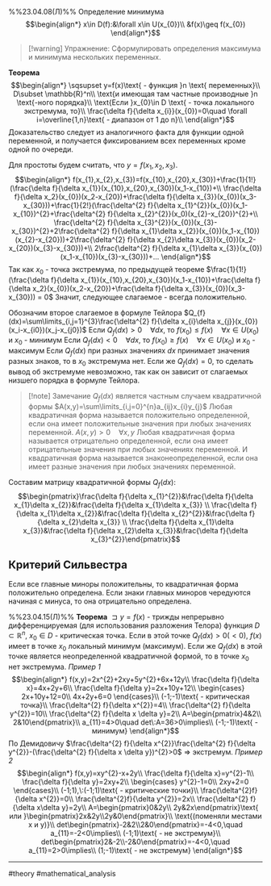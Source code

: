 %%23.04.08(Л)%%
Определение минимума
$$\begin{align*}
x\in D(f):&\forall x\in U(x_{0})\\
&f(x)\geq f(x_{0})
\end{align*}$$
>[!warning] Упражнение:
>Сформулировать определения максимума и минимума нескольких переменных.

**Теорема**
$$\begin{align*}
\sqsupset y=f(x)\text{ - функция }n \text{ переменных}\\
D\subset \mathbb{R}^n\\
\text{и имеющая там частные производные }n \text{-ного порядка}\\
\text{Если }x_{0}\in D \text{ - точка локального экстремума, то}\\
\frac{\delta f}{\delta x_{i}}(x_{0})=0\quad \forall i=\overline{1,n}\text{ - диапазон от 1 до n}\\
\end{align*}$$
Доказательство следует из аналогичного факта для функции одной переменной, и получается фиксированием всех переменных кроме одной по очереди.

Для простоты будем считать, что $y=f(x_1,x_2,x_3)$.
$$\begin{align*}
f(x_{1},x_{2},x_{3})=f(x_{10},x_{20},x_{30})+\frac{1}{1!}(\frac{\delta f}{\delta x_{1}}(x_{10},x_{20},x_{30})(x_1-x_{10})+\\
\frac{\delta f}{\delta x_2}(x_{0})(x_2-x_{20})+\frac{\delta f}{\delta x_{3}}(x_{0})(x_3-x_{30}))+\frac{1}{2!}(\frac{\delta^{2} f}{\delta x_{1}^{2}}(x_{0})(x_1-x_{10})^{2}+\frac{\delta^{2} f}{\delta x_{2}^{2}}(x_0)(x_{2}-x_{20})^{2}+\\
\frac{\delta^{2} f}{\delta x_{3}^{2}}(x_{0})(x_{3}-x_{30})^{2}+2\frac{\delta^{2} f}{\delta x_{1}\delta x_{2}}(x_{0})(x_1-x_{10})(x_{2}-x_{20}))+2\frac{\delta^{2} f}{\delta x_{2}\delta x_{3}}(x_{0})(x_2-x_{20})(x_{3}-x_{30}))+\\
2\frac{\delta^{2} f}{\delta x_{1}\delta x_{3}}(x_{0})(x_1-x_{10})(x_{3}-x_{30}))+...
\end{align*}$$
Так как $x_{0}$ - точка экстремума, по предыдущей теореме $\frac{1}{1!}(\frac{\delta f}{\delta x_{1}}(x_{10},x_{20},x_{30})(x_1-x_{10})+\frac{\delta f}{\delta x_2}(x_{0})(x_2-x_{20})+\frac{\delta f}{\delta x_{3}}(x_{0})(x_3-x_{30})) = 0$
Значит, следующее слагаемое - всегда положительно.

Обозначим второе слагаемое в формуле Тейлора $Q_{f}(dx)=\sum\limits_{i,j=1}^{3}\frac{\delta^{2} f}{\delta x_{i}\delta x_{j}}(x_{0})(x_i-x_{i0})(x_j-x_{j0})$
Если  $Q_{f}(dx)>0\quad\forall dx$, то $f(x_{0})\leq f(x)\quad\forall x\in U(x_{0})$ и $x_{0}$ - минимум
Если $Q_{f}(dx)<0\quad\forall dx$, то $f(x_{0})\geq f(x)\quad\forall x\in U(x_{0})$ и $x_{0}$ - максимум
Если $Q_{f}(dx)$ при разных значениях $dx$ принимает значения разных знаков, то в $x_{0}$ экстремума нет.
Если же $Q_{f}(dx) = 0$, то сделать вывод об экстремуме невозможно, так как он зависит от слагаемых низшего порядка в формуле Тейлора.

>[!note] Замечание
>$Q_{f}(dx)$ является частным случаем квадратичной формы
>$A(x,y)=\sum\limits_{i,j=0}^{n}a_{ij}x_{i}y_{j}$
>Любая квадратичная форма называется положительно определенной, если она имеет положительные значения при любых значениях переменной.
>$A(x,y)>0\quad\forall x,y$
>Любая квадратичная форма называется отрицательно определенной, если она имеет отрицательные значения при любых значениях переменной.
>И квадратичная форма называется знаконеопределенной, если она имеет разные значения при любых значениях переменной.

Составим матрицу квадратичной формы $Q_{f}(dx):$
$$\begin{pmatrix}\frac{\delta f}{\delta x_{1}^{2}}&\frac{\delta f}{\delta x_{1}\delta x_{2}}&\frac{\delta f}{\delta x_{1}\delta x_{3}} \\ \frac{\delta f}{\delta x_{1}\delta x_{2}}&\frac{\delta f}{\delta x_{2}^{2}}&\frac{\delta f}{\delta x_{2}\delta x_{3}} \\ \frac{\delta f}{\delta x_{1}\delta x_{3}}&\frac{\delta f}{\delta x_{2}\delta x_{3}}&\frac{\delta f}{\delta x_{3}^{2}}\end{pmatrix}$$
## Критерий Сильвестра
Если все главные миноры положительны, то квадратичная форма положительно определена.
Если знаки главных миноров чередуются начиная с минуса, то она отрицательно определена.

%%23.04.15(Л)%%
**Теорема**
$\sqsupset y=f(x)$ - трижды непрерывно дифференцируемая (для использования разложения Телора) функция $D\subset \mathbb{R}^{n}$, $x_{0}\in D$ - критическая точка. Если в этой точке $Q_{f}(dx)>0(<0)$, $f(x)$ имеет в точке $x_{0}$ локальный минимум (максимум). Если же $Q_{f}(dx)$ в этой точке является неопределенной квадратичной формой, то в точке $x_{0}$ нет экстремума.
*Пример 1*
$$\begin{align*}
f(x,y)=2x^{2}+2xy+5y^{2}+6x+12y\\
\frac{\delta f}{\delta x}=4x+2y+6\\
\frac{\delta f}{\delta y}=2x+10y+12\\
\begin{cases}
2x+10y+12=0\\
4x+2y+6=0
\end{cases}\\
(-1;-1)\text{ - критическая точка}\\
\frac{\delta^{2} f}{\delta x^{2}}=4\\
\frac{\delta^{2} f}{\delta y^{2}}=10\\
\frac{\delta^{2} f}{\delta x \delta y}=2\\
A=\begin{pmatrix}4&2\\
2&10\end{pmatrix}\\
a_{11}=4>0\quad det\:A=36>0\implies\\
(-1;-1)\text{ - минимум}
\end{align*}$$
По Демидовичу $\frac{\delta^{2} f}{\delta x^{2}}\frac{\delta^{2} f}{\delta y^{2}}-(\frac{\delta^{2} f}{\delta x \delta y})^{2}>0$ => экстремум.
*Пример 2*
$$\begin{align*}
f(x,y)=xy^{2}-x+2y\\
\frac{\delta f}{\delta x}=y^{2}-1\\
\frac{\delta f}{\delta y}=2xy+2\\
\begin{cases}
y^{2}-1=0\\
2xy+2=0
\end{cases}\\
(-1;1),\:(-1;1)\text{ - критические точки}\\
\frac{\delta^{2}f}{\delta x^{2}}=0\\
\frac{\delta^{2}f}{\delta y^{2}}=2x\\
\frac{\delta^{2} f}{\delta x\delta y}=2y\\
A=\begin{pmatrix}0&2y\\
2y&2x\end{pmatrix}\text{ или }\begin{pmatrix}2x&2y\\2y&0\end{pmatrix}\\
\text{(поменяли местами x и y)}\\
det\begin{pmatrix}-2&2\\2&0\end{pmatrix}=-4<0,\quad a_{11}=-2<0\implies\\
(-1;1)\text{ - не экстремум}\\
det\begin{pmatrix}2&-2\\-2&0\end{pmatrix}=-4<0,\quad a_{11}=2>0\implies\\
(1;-1)\text{ - не экстремум}
\end{align*}$$

---
#theory #mathematical_analysis 